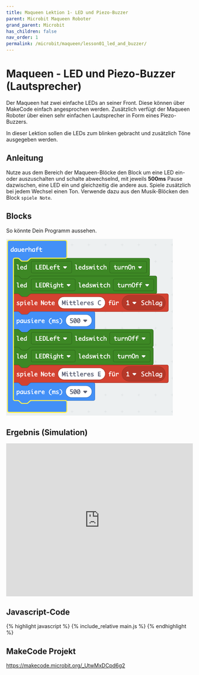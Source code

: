 ```yaml
---
title: Maqueen Lektion 1- LED und Piezo-Buzzer 
parent: Microbit Maqueen Roboter
grand_parent: Microbit
has_children: false
nav_order: 1
permalink: /microbit/maqueen/lesson01_led_and_buzzer/
---
```


# Maqueen - LED und Piezo-Buzzer (Lautsprecher)

Der Maqueen hat zwei einfache LEDs an seiner Front. Diese können über MakeCode einfach angesprochen werden. Zusätzlich verfügt der Maqueen Roboter über einen sehr einfachen Lautsprecher in Form eines Piezo-Buzzers.

In dieser Lektion sollen die LEDs zum blinken gebracht und zusätzlich Töne ausgegeben werden.

## Anleitung

Nutze aus dem Bereich der Maqueen-Blöcke den Block um eine LED ein- oder auszuschalten und schalte abwechselnd, mit jeweils __500ms__ Pause dazwischen, eine LED ein und gleichzeitig die andere aus.
Spiele zusätzlich bei jedem Wechsel einen Ton. Verwende dazu aus den Musik-Blöcken den Block `spiele Note`.

## Blocks

So könnte Dein Programm aussehen.

<img src="./screenshot.png" width="450px"/>

## Ergebnis (Simulation)

<div style="position:relative;height:0;padding-bottom:81.97%;overflow:hidden;"><iframe style="position:absolute;top:0;left:0;width:100%;height:100%;" src="https://makecode.microbit.org/---run?id=_UtwMxDCpd6g2" allowfullscreen="allowfullscreen" sandbox="allow-popups allow-forms allow-scripts allow-same-origin" frameborder="0"></iframe></div>

## Javascript-Code

{% highlight javascript %}
    {% include_relative main.js %}
{% endhighlight %}

## MakeCode Projekt

https://makecode.microbit.org/_UtwMxDCpd6g2
